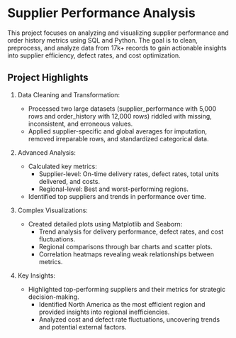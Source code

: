 # Supplier Performance Analysis
This project focuses on analyzing and visualizing supplier performance and order history metrics using SQL and Python. The goal is to clean, preprocess, and analyze data from 17k+ records to gain actionable insights into supplier efficiency, defect rates, and cost optimization.

## Project Highlights
1. Data Cleaning and Transformation:
      - Processed two large datasets (supplier_performance with 5,000 rows and order_history with 12,000 rows) riddled with missing, inconsistent, and erroneous values.
      - Applied supplier-specific and global averages for imputation, removed irreparable rows, and standardized categorical data.

2. Advanced Analysis:
      - Calculated key metrics:
          - Supplier-level: On-time delivery rates, defect rates, total units delivered, and costs.
          - Regional-level: Best and worst-performing regions.
      - Identified top suppliers and trends in performance over time.
    
3. Complex Visualizations:
      - Created detailed plots using Matplotlib and Seaborn:
          - Trend analysis for delivery performance, defect rates, and cost fluctuations.
          - Regional comparisons through bar charts and scatter plots.
          - Correlation heatmaps revealing weak relationships between metrics.

4. Key Insights:
      - Highlighted top-performing suppliers and their metrics for strategic decision-making.
          - Identified North America as the most efficient region and provided insights into regional inefficiencies.
          - Analyzed cost and defect rate fluctuations, uncovering trends and potential external factors.
